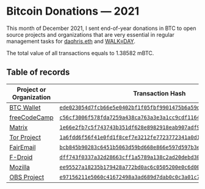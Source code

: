 # Bitcoin Donations — 2021 
This month of December 2021, I sent end-of-year donations in BTC to open source projects and organizations that are very essential in regular management tasks for [daqhris.eth](https://daqhris.com/crypto-growth-fund/) and [WALK≡DAY](https://awalkaday.art).  

The total value of all transactions equals to 1.38582 mBTC.  

## Table of records  

Project or Organization | Transaction Hash | Amount (mBTC) 
----- | ----- | -----  
[BTC Wallet](https://github.com/bitcoin-wallet/bitcoin-wallet) | [`ede023054d7fcb66e5e0402bf1f05fbf9901475b6a59d97bb12758a0b1ac20ff`](https://live.blockcypher.com/btc/tx/ede023054d7fcb66e5e0402bf1f05fbf9901475b6a59d97bb12758a0b1ac20ff/) | 0.10566  
[freeCodeCamp](https://github.com/freeCodeCamp/freeCodeCamp) | [`c56cf3006f578fda7259a438ca763a3e3a1cc9cdf116405a83ea66e829758a50`](https://blockchair.com/bitcoin/transaction/c56cf3006f578fda7259a438ca763a3e3a1cc9cdf116405a83ea66e829758a50) | 0.22962 
[Matrix](https://github.com/matrix-org) | [`1e66e2fb7c5f743743b351df628e8982918eab907adf96066ac424a59085eddc`](https://blockchair.com/bitcoin/transaction/1e66e2fb7c5f743743b351df628e8982918eab907adf96066ac424a59085eddc) | 0.23285 
[Tor Project](https://github.com/torproject) | [`1a6fdd6f56f41e0fd1f8cef7e3212fe7723772341a0d1de81f5969d134ccb309`](https://live.blockcypher.com/btc/tx/1a6fdd6f56f41e0fd1f8cef7e3212fe7723772341a0d1de81f5969d134ccb309/) | 0.23297 
[FairEmail](https://github.com/M66B/FairEmail) | [`bcb845b90283c6451b5063d59bd668e866e597d597b3edf012e9211557a84805`](https://live.blockcypher.com/btc/tx/bcb845b90283c6451b5063d59bd668e866e597d597b3edf012e9211557a84805/) | 0.11572 
[F-Droid](https://github.com/f-droid/fdroidclient) | [`dff743f0337a32d28663cff1a5789a138c2ad20debd30ba935e58362acbf7a17`](https://live.blockcypher.com/btc/tx/dff743f0337a32d28663cff1a5789a138c2ad20debd30ba935e58362acbf7a17/) | 0.115 
[Mozilla](https://github.com/mozilla) | [`ee95527a18235b179428a772bd0ac6c0505200e0c6d00de582f98b1a7dbe29d8`](https://blockchair.com/bitcoin/transaction/ee95527a18235b179428a772bd0ac6c0505200e0c6d00de582f98b1a7dbe29d8) | 0.115 
[OBS Project](https://github.com/obsproject) | [`e97156211e5060c41672498a3ad689d7dab0c0c3a01c7cde4d9777f28a3c373b`](https://btc.com/btc/transaction/e97156211e5060c41672498a3ad689d7dab0c0c3a01c7cde4d9777f28a3c373b) | 0.239  
 
